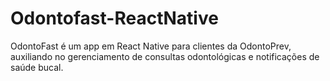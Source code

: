# Odontofast-ReactNative
OdontoFast é um app em React Native para clientes da OdontoPrev, auxiliando no gerenciamento de consultas odontológicas e notificações de saúde bucal.
